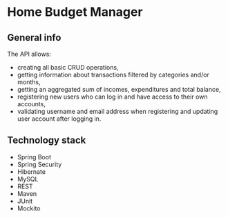 # Home Budget Manager

## General info
The API allows:
- creating all basic CRUD operations,
- getting information about transactions filtered by categories and/or months,
- getting an aggregated sum of incomes, expenditures and total balance,
- registering new users who can log in and have access to their own accounts,
- validating username and email address when registering and updating user account after logging in.

## Technology stack
- Spring Boot
- Spring Security
- Hibernate
- MySQL
- REST
- Maven
- JUnit
- Mockito


